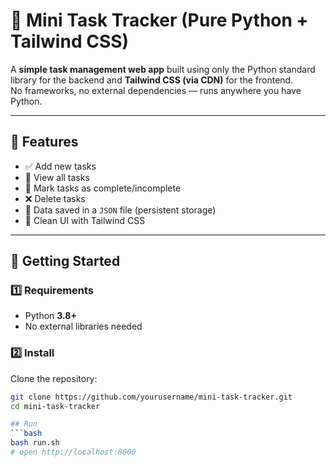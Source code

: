 # 📝 Mini Task Tracker (Pure Python + Tailwind CSS)

A **simple task management web app** built using only the Python standard library for the backend and **Tailwind CSS (via CDN)** for the frontend.  
No frameworks, no external dependencies — runs anywhere you have Python.

---

## 📌 Features
- ✅ Add new tasks
- 📝 View all tasks
- 🔄 Mark tasks as complete/incomplete
- ❌ Delete tasks
- 💾 Data saved in a `JSON` file (persistent storage)
- 🎨 Clean UI with Tailwind CSS

---


## 🚀 Getting Started

### 1️⃣ Requirements
- Python **3.8+**
- No external libraries needed

### 2️⃣ Install
Clone the repository:
```bash
git clone https://github.com/yourusername/mini-task-tracker.git
cd mini-task-tracker

## Run
```bash
bash run.sh
# open http://localhost:8000

